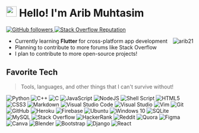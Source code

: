 <h1 align="left" id="arib21-title"><img style='width: 1em;' src='https://i.ibb.co/ZgHrFq0/output-onlinegiftools.gif'></img>&nbsp;Hello! I'm Arib Muhtasim</h1>

<p align="stats">
  <a href="https://github.com/arib21?tab=followers">
    <img alt="GitHub followers" src="https://img.shields.io/github/followers/arib21?logo=Github&style=for-the-badge">
  </a>
  <a href="https://stackoverflow.com/users/13740561/arib-muhtasim?tab=profile">
    <img alt="Stack Overflow Reputation" src="https://img.shields.io/badge/StonkOverflow%20Reputation-138-orange?style=for-the-badge&logo=stackoverflow">
  </a>
</p>

<a href="https://github.com/arib21">
  <img src="https://github-readme-stats.vercel.app/api?username=arib21&show_icons=true&count_private=true&include_all_commits=true&theme=radical&layout=compact" alt="arib21" align="right" />
</a>

- Currently learning **Flutter** for cross-platform app development
- Planning to contribute to more forums like Stack Overflow
- I plan to contribute to more open-source projects!

<h2 align="left" id="fav-tech">Favorite Tech</h2>

> Tools, languages, and other things that I can't survive without!

<div>
<img alt="Python" src="https://img.shields.io/badge/python-%2314354C.svg?style=for-the-badge&logo=python&logoColor=white"/> <img alt="C++" src="https://img.shields.io/badge/c++-%2300599C.svg?style=for-the-badge&logo=c%2B%2B&logoColor=white"/> <img alt="C" src="https://img.shields.io/badge/c-%2300599C.svg?style=for-the-badge&logo=c&logoColor=white"/> <img alt="JavaScript" src="https://img.shields.io/badge/javascript-%23323330.svg?style=for-the-badge&logo=javascript&logoColor=%23F7DF1E"/> <img alt="NodeJS" src="https://img.shields.io/badge/node.js-%2343853D.svg?style=for-the-badge&logo=node-dot-js&logoColor=white"/> <img alt="Shell Script" src="https://img.shields.io/badge/shell_script-%23121011.svg?style=for-the-badge&logo=gnu-bash&logoColor=white"/> <img alt="HTML5" src="https://img.shields.io/badge/html5-%23E34F26.svg?style=for-the-badge&logo=html5&logoColor=white"/> <img alt="CSS3" src="https://img.shields.io/badge/css3-%231572B6.svg?style=for-the-badge&logo=css3&logoColor=white"/> <img alt="Markdown" src="https://img.shields.io/badge/markdown-%23000000.svg?style=for-the-badge&logo=markdown&logoColor=white"/> <img alt="Visual Studio Code" src="https://img.shields.io/badge/VisualStudioCode-0078d7.svg?style=for-the-badge&logo=visual-studio-code&logoColor=white"/> <img alt="Visual Studio" src="https://img.shields.io/badge/VisualStudio-5C2D91.svg?style=for-the-badge&logo=visual-studio&logoColor=white"/> <img alt="Vim" src="https://img.shields.io/badge/VIM-%2311AB00.svg?style=for-the-badge&logo=vim&logoColor=white"/> <img alt="Git" src="https://img.shields.io/badge/git-%23F05033.svg?style=for-the-badge&logo=git&logoColor=white"/> <img alt="GitHub" src="https://img.shields.io/badge/github-%23121011.svg?style=for-the-badge&logo=github&logoColor=white"/> <img alt="Heroku" src="https://img.shields.io/badge/heroku-%23430098.svg?style=for-the-badge&logo=heroku&logoColor=white"/> <img alt="Firebase" src="https://img.shields.io/badge/firebase-%23039BE5.svg?style=for-the-badge&logo=firebase"/> <img alt="Ubuntu" src="https://img.shields.io/badge/Ubuntu-E95420?style=for-the-badge&logo=ubuntu&logoColor=white" /> <img alt="Windows 10" src="https://img.shields.io/badge/Windows-0078D6?style=for-the-badge&logo=windows&logoColor=white" /> <img alt="SQLite" src ="https://img.shields.io/badge/sqlite-%2307405e.svg?style=for-the-badge&logo=sqlite&logoColor=white"/> <img alt="MySQL" src="https://img.shields.io/badge/mysql-%2300f.svg?style=for-the-badge&logo=mysql&logoColor=white"/> <img alt="Stack Overflow" src="https://img.shields.io/badge/-Stackoverflow-FE7A16?style=for-the-badge&logo=stack-overflow&logoColor=white"/> <img alt="HackerRank" src="https://img.shields.io/badge/-Hackerrank-2EC866?style=for-the-badge&logo=HackerRank&logoColor=white"/> <img alt="Reddit" src="https://img.shields.io/badge/Reddit-%23FF4500.svg?style=for-the-badge&logo=Reddit&logoColor=white"/> <img alt="Quora" src="https://img.shields.io/badge/Quora-%23B92B27.svg?style=for-the-badge&logo=Quora&logoColor=white"/> <img alt="Figma" src="https://img.shields.io/badge/figma-%23F24E1E.svg?style=for-the-badge&logo=figma&logoColor=white"/> <img alt="Canva" src="https://img.shields.io/badge/Canva-%2300C4CC.svg?style=for-the-badge&logo=Canva&logoColor=white"/> <img alt="Blender" src="https://img.shields.io/badge/blender-%23F5792A.svg?style=for-the-badge&logo=blender&logoColor=white"/> <img alt="Bootstrap" src="https://img.shields.io/badge/bootstrap-%23563D7C.svg?style=for-the-badge&logo=bootstrap&logoColor=white"/> <img alt="Django" src="https://img.shields.io/badge/django-%23092E20.svg?style=for-the-badge&logo=django&logoColor=white"/> <img alt="React" src="https://img.shields.io/badge/react-%2320232a.svg?style=for-the-badge&logo=react&logoColor=%2361DAFB"/>
</div>
